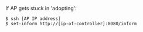 If AP gets stuck in 'adopting':

```
$ ssh [AP IP address]
$ set-inform http://[ip-of-controller]:8080/inform
```
